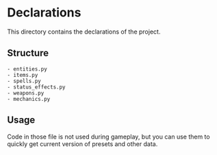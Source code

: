 # Declarations

This directory contains the declarations of the project. 

## Structure

```
- entities.py
- items.py
- spells.py
- status_effects.py
- weapons.py
- mechanics.py
```

## Usage

Code in those file is not used during gameplay, 
but you can use them to quickly get current version of presets and other data.

